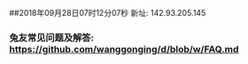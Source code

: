 ##2018年09月28日07时12分07秒 新址: 142.93.205.145
### 兔友常见问题及解答: https://github.com/wanggonging/d/blob/w/FAQ.md
